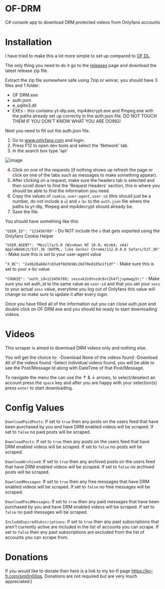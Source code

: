 # OF-DRM
C# console app to download DRM protected videos from Onlyfans accounts

# Installation
I have tried to make this a lot more simple to set up compared to [OF DL](https://github.com/sim0n00ps/OF-DL). 

The only thing you need to do it go to the [releases](https://github.com/sim0n00ps/OF-DRM/releases) page and download the latest release zip file.

Extract the zip file somewhere safe using 7zip or winrar, you should have 3 files and 1 folder:
- OF DRM.exe
- auth.json
- e_sqlite3.dll
- EXEs - this contains yt-dlp.exe, mp4decrypt.exe and ffmpeg.exe with the paths already set up correctly in the auth.json file. DO NOT TOUCH THEM IF YOU DON'T KNOW WHAT YOU ARE DOING!

Next you need to fill out the auth.json file.
1. Go to www.onlyfans.com and login.
2. Press F12 to open dev tools and select the 'Network' tab.
3. In the search box type 'api'

![image](https://user-images.githubusercontent.com/132307467/235547370-5ef8e273-ebf7-4783-a13a-225f5959c606.png)

4. Click on one of the requests (if nothing shows up refresh the page or click on one of the tabs such as messages to make something appear).
5. After clicking on a request, make sure the headers tab is selected and then scroll down to find the 'Request Headers' section, this is where you should be able to find the information you need.
6. Copy the values of `cookie`, `user-agent`, `user-id` (this should just be a number, do not include a `u`) and `x-bc` to the `auth.json` file where the paths to yt-dlp, ffmpeg and mp4decrypt should already be.
7. Save the file.

You should have something like this:

`"USER_ID": "123456789"` - Do NOT include the `u` that gets exported using the Onlyfans Cookie Helper

`"USER_AGENT": "Mozilla/5.0 (Windows NT 10.0; Win64; x64) AppleWebKit/537.36 (KHTML, like Gecko) Chrome/112.0.0.0 Safari/537.36"` - Make sure this is set to your user-agent value

`"X_BC": "2a9b28a68e7c03a9f0d3b98c28d70e8105e1f1df"` - Make sure this is set to your x-bc value

`"COOKIE": "auth_id=123456789; sess=k3s9tnzdc8vt2h47ljxpmwqy5r;"` - Make sure you set auth_id to the same value as `user-id` and that you set your `sess` to your actual `sess` value, everytime you log out of Onlyfans this value will change so make sure to update it after every login.

Once you have filled all of the information out you can close auth.json and double click on OF DRM.exe and you should be ready to start downloading videos.

# Videos
This scraper is aimed to download DRM videos only and nothing else.

You will get the choice to:
-Download None of the videos found
-Download All of the videos found
-Select individual videos found, you will be able to see the Post/Message Id along with DateTime of that Post/Message.

To navigate the menu the can use the &#8593; & &#8595; arrows, to select/deselect an account press the `space` key and after you are happy with your selection(s) press `enter` to start downloading.

# Config Values
`DownloadPaidPosts`:
If set to `true` then any posts on the users feed that have been purchased by you and have DRM enabled videos will be scraped.
If set to `false` no paid posts will be scraped.

`DownloadPosts`:
If set to `true` then any posts on the users feed that have DRM enabled videos will be scraped.
If set to `false` no posts will be scraped.

`DownloadArchived`:
If set to `true` then any archived posts on the users feed that have DRM enabled videos will be scraped.
If set to `false` no archived posts will be scraped.

`DownloadMessages`:
If set to `true` then any free messages that have DRM enabled videos will be scraped.
If set to `false` no free messages will be scraped.

`DownloadPaidMessages`:
If set to `true` then any paid messages that have been purchased by you and have DRM enabled videos will be scraped.
If set to `false` no paid messages will be scraped.

`IncludeExpiredSubscriptions`:
If set to `true` then any past subscriptions that aren't currently active are included in the list of accounts you can scrape.
If set to `false` then any past subscriptions are excluded from the list of accounts you can scrape from.

# Donations
If you would like to donate then here is a link to my ko-fi page https://ko-fi.com/sim0n00ps. Donations are not required but are very much appreciated:)
